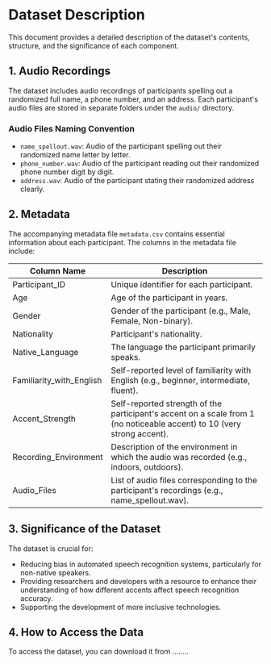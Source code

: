 # Dataset Description

This document provides a detailed description of the dataset's contents, structure, and the significance of each component.

## 1. Audio Recordings
The dataset includes audio recordings of participants spelling out a randomized full name, a phone number, and an address. Each participant's audio files are stored in separate folders under the `audio/` directory.

### Audio Files Naming Convention
- `name_spellout.wav`: Audio of the participant spelling out their randomized name letter by letter.
- `phone_number.wav`: Audio of the participant reading out their randomized phone number digit by digit.
- `address.wav`: Audio of the participant stating their randomized address clearly.

## 2. Metadata
The accompanying metadata file `metadata.csv` contains essential information about each participant. The columns in the metadata file include:

| Column Name                    | Description                                                                                     |
|--------------------------------|-------------------------------------------------------------------------------------------------|
| Participant_ID                 | Unique identifier for each participant.                                                         |
| Age                            | Age of the participant in years.                                                               |
| Gender                         | Gender of the participant (e.g., Male, Female, Non-binary).                                   |
| Nationality                    | Participant's nationality.                                                                      |
| Native_Language                | The language the participant primarily speaks.                                                  |
| Familiarity_with_English       | Self-reported level of familiarity with English (e.g., beginner, intermediate, fluent).       |
| Accent_Strength                | Self-reported strength of the participant's accent on a scale from 1 (no noticeable accent) to 10 (very strong accent). |
| Recording_Environment          | Description of the environment in which the audio was recorded (e.g., indoors, outdoors).     |
| Audio_Files                   | List of audio files corresponding to the participant's recordings (e.g., name_spellout.wav).  |

## 3. Significance of the Dataset
The dataset is crucial for:
- Reducing bias in automated speech recognition systems, particularly for non-native speakers.
- Providing researchers and developers with a resource to enhance their understanding of how different accents affect speech recognition accuracy.
- Supporting the development of more inclusive technologies.

## 4. How to Access the Data
To access the dataset, you can download it from ........
